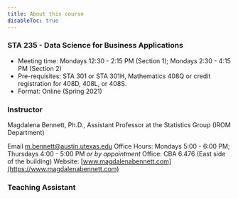 ```yaml
---
title: About this course
disableToc: true
---
```


### STA 235 - Data Science for Business Applications

- Meeting time: Mondays 12:30 - 2:15 PM (Section 1); Mondays 2:30 - 4:15 PM (Section 2)
- Pre-requisites: STA 301 or STA 301H, Mathematics 408Q or credit registration for 408D, 408L, or 408S.
- Format: Online (Spring 2021)

### Instructor

Magdalena Bennett, Ph.D., Assistant Professor at the Statistics Group (IROM Department)

<i class="fas fa-envelope"></i> Email [m.bennett@austin.utexas.edu](mailto:m.bennett@austin.utexas.edu)
<i class="fas fa-clock"></i> Office Hours: Mondays 5:00 - 6:00 PM; Thursdays 4:00 - 5:00 PM *or by appointment*
<i class="fas fa-building"></i> Office: CBA 6.476 (East side of the building)
<i class="fas fa-address-card"></i> Website: [www.magdalenabennett.com](https://www.magdalenabennett.com)

### Teaching Assistant

